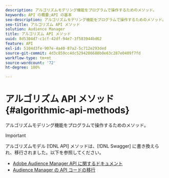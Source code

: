 ```yaml
---
description: アルゴリズムモデリング機能をプログラムで操作するためのメソッド。
keywords: API の概要;API の基本
seo-description: アルゴリズムモデリング機能をプログラムで操作するためのメソッド。
seo-title: アルゴリズム API メソッド
solution: Audience Manager
title: アルゴリズム API メソッド
uuid: 8d5304d7-c1cf-42df-94e7-3f583944bd62
feature: API
exl-id: 5104d3fe-907e-4a40-87a2-5c712e293ded
source-git-commit: 4d3c859cc4dc5294286680b0e63c287e0409f7fd
workflow-type: tm+mt
source-wordcount: '72'
ht-degree: 100%

---
```


# アルゴリズム API メソッド {#algorithmic-api-methods}

アルゴリズムモデリング機能をプログラムで操作するためのメソッド。

>[!IMPORTANT]
>
>アルゴリズムモデル [!DNL API] メソッドは、[!DNL Swagger] に書き換えられ、移行されました。以下を参照してください。
>
>* [Adobe Audience Manager API に関するドキュメント](https://bank.demdex.com/portal/swagger/index.html)
>* [Audience Manager の API コードの移行](../../api/api-swagger-migration.md)

